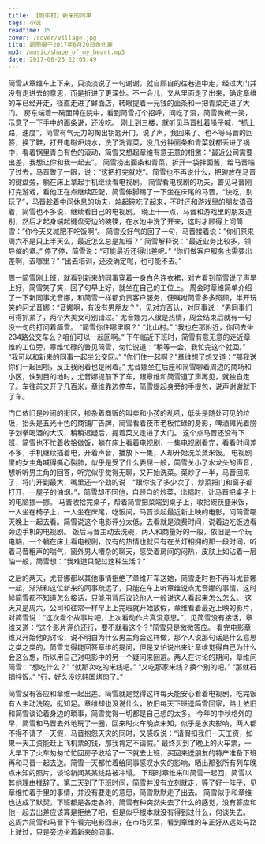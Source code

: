 ```yaml
---
title: 【城中村】新来的同事
tags: 小说
readtime: 15
cover: /cover/village.jpg
titu: 题图摄于2017年6月20日鱼化寨
mp3: /music/shape_of_my_heart.mp3
date: 2017-06-25 22:05:49
---
```

简雪从章维车上下来，只淡淡说了一句谢谢，就自顾自的往巷道中走，经过大门并没有走进去的意思，而是折进了更深处。不一会儿，又从里面走了出来，确定章维的车已经开走，径直走进了鲜面店，转眼提着一元钱的面条和一把青菜走进了大门。
房东端着一碗面蹲在院中，看到简雪打个招呼，问吃了没，简雪微微一笑，示意了一下手中的面条说，还没吃。
刚上到三楼，就听见马晋扯着嗓子喊，“抓上路，速度”，简雪有气无力的掏出钥匙开门，说了声，我回来了。也不等马晋的回答，换了鞋，打开电磁炉烧水，洗了洗青菜，没几分钟面条和青菜就都丢进了锅中，看着锅里青白有色的滚动，简雪又想起章维有意无意的相邀：“最近公司需要出差，我想让你和我一起去”。 
简雪捞出面条和青菜，拆开一袋拌面酱，给马晋端了过去，马晋瞥了一眼，说：“这把打完就吃”。简雪也不再说什么，把碗放在马晋的键盘旁，躺在床上拿起手机继续看电视剧。
简雪看电视剧的功夫，瞥见马晋刚打完游戏，看他正在点继续匹配，简雪伸脚踢了一下坐在床尾的马晋，“快吃，别玩了”，马晋趁着中间休息的功夫，端起碗吃了起来，不时还和游戏里的朋友语音着，简雪也不多说，继续看自己的电视剧。
晚上十一点，马晋和游戏里的朋友道别，然后才起身端起键盘旁边的碗筷，在水池中洗了开来，这时才顾得上问简雪：”你今天又减肥不吃饭啊“。
简雪没好气的回了一句，马晋接着说：”你们原来周六不是只上半天么，最近怎么总是加班？”
简雪解释说：“最近业务比较多，领导催的紧。”
停了停，简雪说：“可能最近还得出差呢。”
“你们做客户服务也需要出差啊，去哪里？”
“出去培训，还没确定呢，也可能不去。”

周一简雪刚上班，就看到新来的同事穿着一身白色连衣裙，对方看到简雪说了声早上好，简雪笑了笑，回了句早上好，就坐在自己的工位上。
周会时章维简单介绍了一下新同事尤音娜，和简雪一样都负责客户服务，便嘱咐简雪多多照顾，半开玩笑的问尤音娜：“音娜啊，有没有男朋友？”，见对方否认，对同事说：“男同事们可得抓紧了，两个大美女可别错过。”
尤音娜为人很是热情，周会结束后就有一句没一句的打问着简雪。
“简雪你住哪里啊？”
“北山村。”
“我也在那附近，你回去坐234路公交车么？咱们可以一起回啊。”
下午临近下班时，简雪有意无意的走近章维的工位旁，章维忙碌的瞥见简雪，匆忙说道：“稍等一会，我忙完这个就回。”
“我可以和新来的同事一起坐公交回。”
“你们住一起啊？”章维想了想又道：“那我送你们一起回呗，反正我闲着也是闲着。”
尤音娜坐在后座和简雪聊着周边的商场和小区，快到目的地时，尤音娜提前下了车，跟章维和简雪道了声再见，就独自走了。车往前又开了几百米，章维靠边停车，简雪提起身旁的手提包，说声谢谢就下了车。

门口依旧是吵闹的街区，掺杂着商贩的叫卖和小孩的乱吼，低头是随处可见的垃圾，抬头是五光十色的商铺广告牌，简雪看着夜市老板忙碌的身影，啤酒摊光着膀子划拳喝酒的大汉，稍稍迟疑后，提着菜又走进了大门。
这个点马晋还没有下班，简雪也不忙着收拾做饭，躺在床上看着电视剧，一集电视剧看完，看看时间差不多，手机继续插着电，开着声音，播放下一集，人却开始洗菜蒸米饭。
电视剧里的女主角喊得撕心裂肺，似乎是受了什么委屈一般，简雪关小了水龙头的声音，想听听男主角的回答，听完似乎觉得无聊，又开始洗菜。菜炒了一半，马晋回来了，将门开到最大，嘴里还一个劲的说：“跟你说了多少次了，炒菜把门和窗子都打开，一屋子的油烟。”，简雪却不回他，自顾自的炒菜，出锅时，让马晋把桌子上的电脑挪一挪。
马晋收拾完桌子，帮着简雪把菜端到桌子上，收拾碗筷盛米饭，一人坐在椅子上，一人坐在床尾，吃饭间，马晋谈起最近新上映的电影，问简雪哪天晚上一起去看。简雪说这个电影评分太低，去看就是浪费时间，说着边吃饭边看旁边手机的电视剧。
饭后马晋主动去洗碗，两人和商量好的一般，依旧是一个玩电脑，一个躺在床上看电视剧，仅有的热情也就只有在关灯相拥的那一段时间，听着马晋粗声的喘气，窗外男人嘈杂的聊天，感受着房间的闷热，皮肤上如沾着一层油一般，简雪想：“我难道只配过这种生活？”

之后的两天，尤音娜都以其他事情拒绝了章维开车送她，简雪走时也不再叫尤音娜一起，渐渐和这位新来的同事疏远了，只能在车上听章维说点尤音娜的事情，这时候简雪都不知道怎么接话，只能用背后议论他人一般说这人看起来怎么怎么。
这天又是周六，公司和往常一样早上上完班就开始放假，章维看着最近上映的影片，对简雪说：“这次看个故事片吧，上次看动作片真没意思。”，见简雪没有接话，章维又道：“这个影片评价还行，要不就看这个？”简雪只是微微答应。
看完电影章维又开始他的讨论，说不明白为什么男主角会这样做，那个人说那句话是什么意思之类之类的，简雪觉得能回答章维的提问，但是又怕说出来让章维觉得自己为什么会这么想，所以用自己对电影中的另一个疑问来回避。两人在讨论的期间，章维问简雪：“想吃什么？”
“就那次吃的米线吧。”
“又吃那家米线？换个别的吧。”
“那就石锅拌饭。”
“行，好久没吃韩国烤肉了。”

简雪没有答应和章维一起出差。简雪就是觉得这样每天能安心看着电视剧，吃完饭有人主动洗碗，挺知足。章维却也没说什么，依旧每天下班送简雪回家，路上依旧和简雪谈论着身边的琐事，简雪觉得一切都是自己想的太多。
今年的中秋格外的早，简雪和马晋去外地玩了一圈，回来时火车晚点未知，似乎是水灾影响，两人都不得不请了一天假，马晋抱怨天灾的同时，又感叹说：“请假扣我们一天工资，如果一天工资能赶上飞机票的钱，那我肯定不请假。”
最终买到了晚上的火车票，一大早下了火车匆匆忙忙回房子收拾了一下就去上班，买回来送朋友的特产准备下班再和马晋一起去送。简雪一天都忙着给同事感叹水灾的影响，晒出那张所有列车晚点未知的照片，谈论新闻某某线路被冲塌。
下班时章维来叫简雪一起回，简雪以其他理由推辞了。第二天到了下班时间，简雪并没有立刻就走，等了好一阵子，见章维忙着手里的事情，并没有要走的意思，简雪默默走了出去。
简雪似乎和章维也达成了默契，下班都是各走各的，简雪有种突然失去了什么的感觉，没有答应和他一起去出差应该算是拒绝了吧，但是似乎根本就没有得到过什么，何谈失去。
这周六简雪和马晋下午看完电影回来，在市场买菜，看到章维的车正好从远处马路上驶过，只是旁边坐着新来的同事。